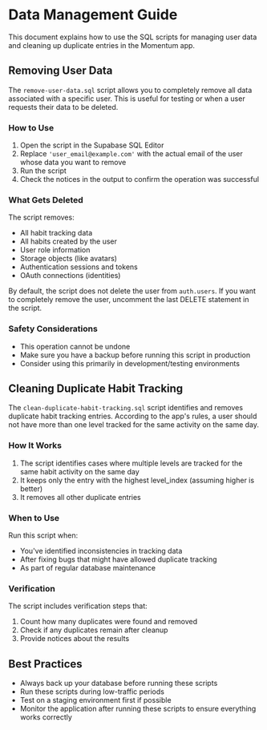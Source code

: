 # Data Management Guide

This document explains how to use the SQL scripts for managing user data and cleaning up duplicate entries in the Momentum app.

## Removing User Data

The `remove-user-data.sql` script allows you to completely remove all data associated with a specific user. This is useful for testing or when a user requests their data to be deleted.

### How to Use

1. Open the script in the Supabase SQL Editor
2. Replace `'user_email@example.com'` with the actual email of the user whose data you want to remove
3. Run the script
4. Check the notices in the output to confirm the operation was successful

### What Gets Deleted

The script removes:
- All habit tracking data
- All habits created by the user
- User role information
- Storage objects (like avatars)
- Authentication sessions and tokens
- OAuth connections (identities)

By default, the script does not delete the user from `auth.users`. If you want to completely remove the user, uncomment the last DELETE statement in the script.

### Safety Considerations

- This operation cannot be undone
- Make sure you have a backup before running this script in production
- Consider using this primarily in development/testing environments

## Cleaning Duplicate Habit Tracking

The `clean-duplicate-habit-tracking.sql` script identifies and removes duplicate habit tracking entries. According to the app's rules, a user should not have more than one level tracked for the same activity on the same day.

### How It Works

1. The script identifies cases where multiple levels are tracked for the same habit activity on the same day
2. It keeps only the entry with the highest level_index (assuming higher is better)
3. It removes all other duplicate entries

### When to Use

Run this script when:
- You've identified inconsistencies in tracking data
- After fixing bugs that might have allowed duplicate tracking
- As part of regular database maintenance

### Verification

The script includes verification steps that:
1. Count how many duplicates were found and removed
2. Check if any duplicates remain after cleanup
3. Provide notices about the results

## Best Practices

- Always back up your database before running these scripts
- Run these scripts during low-traffic periods
- Test on a staging environment first if possible
- Monitor the application after running these scripts to ensure everything works correctly
